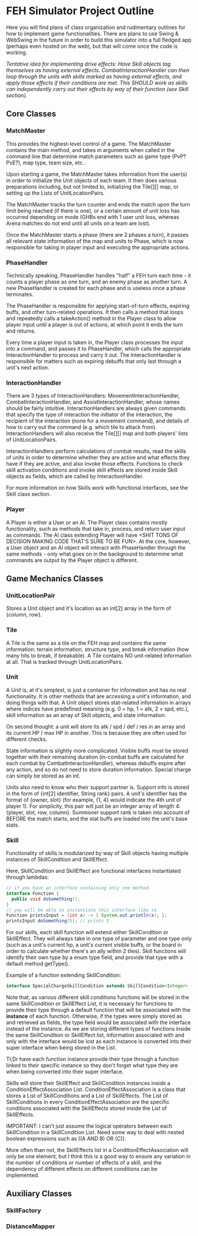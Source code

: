 # FEH Simulator Project Outline

Here you will find plans of class organization and rudimentary outlines for how to implement game functionalities. There are plans to use Swing & WebSwing in the future in order to build this simulator into a full fledged app (perhaps even hosted on the web), but that will come once the code is working.

*Tentative idea for implementing drive effects: Have Skill objects tag themselves as having external effects. CombatInteractionHandler can then loop through the units with skills marked as having external effects, and apply those effects if their conditions are met. This SHOULD work as skills can independently carry out their effects by way of their function (see Skill section).*

## Core Classes

### MatchMaster
 
This provides the highest-level control of a game. The MatchMaster contains the main method, and takes in arguments when called in the command line that determine match parameters such as game type (PvP? PvE?), map type, team size, etc..
    
Upon starting a game, the MatchMaster takes information from the user(s) in order to initialize the Unit objects of each team. It then does various preparations including, but not limited to, initializing the Tile\[]\[] map, or setting up the Lists of UnitLocationPairs.
    
The MatchMaster tracks the turn counter and ends the match upon the turn limit being reached (if there is one), or a certain amount of unit loss has occurred depending on mode (GHBs end with 1 user unit loss, whereas Arena matches do not end until all units on a team are lost).
    
Once the MatchMaster starts a phase (there are 2 phases a turn), it passes all relevant state information of the map and units to Phase, which is now responsible for taking in player input and executing the appropriate actions.

### PhaseHandler

Technically speaking, PhaseHandler handles "half" a FEH turn each time - it counts a player phase as one turn, and an enemy phase as another turn. A new PhaseHandler is created for each phase and is useless once a phase terminates.

The PhaseHandler is responsible for applying start-of-turn effects, expiring buffs, and other turn-related operations. It then calls a method that loops and repeatedly calls a takeAction() method in the Player class to allow player input until a player is out of actions, at which point it ends the turn and returns.
    
Every time a player input is taken in, the Player class processes the input into a command, and passes it to PhaseHandler, which calls the appropriate InteractionHandler to process and carry it out. The InteractionHandler is responsible for matters such as expiring debuffs that only last through a unit's next action.

### InteractionHandler
  
There are 3 types of InteractionHandlers: MovementInteractionHandler, CombatInteractionHandler, and AssistInteractionHandler, whose names should be fairly intuitive. InteractionHandlers are always given commands that specify the type of interaction the initiator of the interaction, the recipient of the interaction (none for a movement command), and details of how to carry out the command (e.g. which tile to attack from). InteractionHandlers will also receive the Tile\[]\[] map and both players' lists of UnitLocationPairs.
    
InteractionHandlers perform calculations of combat results, read the skills of units in order to determine whether they are active and what effects they have if they are active, and also invoke those effects. Functions to check skill activation conditions and invoke skill effects are stored inside Skill objects as fields, which are called by InteractionHandler.
    
For more information on how Skills work with functional interfaces, see the Skill class section.
  
### Player
  
A Player is either a User or an AI. The Player class contains mostly functionality, such as methods that take in, process, and return user input as commands. The AI class extending Player will have <SHIT TONS OF DECISION MAKING CODE THAT'S SURE TO BE FUN>. At the core, however, a User object and an AI object will interact with PhaseHandler through the same methods - only what goes on in the background to determine what commands are output by the Player object is different.
    

## Game Mechanics Classes

### UnitLocationPair
  
Stores a Unit object and it's location as an int\[2] array in the form of {column, row}.
  
### Tile
  
A Tile is the same as a tile on the FEH map and contains the same information: terrain information, structure type, and break information (how many hits to break, if breakable). A Tile contains NO unit-related information at all. That is tracked through UnitLocationPairs.
  
### Unit
  
A Unit is, at it's simplest, is just a container for information and has no real functionality. It is other methods that are accessing a unit's information, and doing things with that. A Unit object stores stat-related information in arrays where indices have predefined meaning (e.g. 0 = hp, 1 = atk, 2 = spd, etc.), skill information as an array of Skill objects, and state information.

On second thought: a unit will store its atk / spd / def / res in an array and its current HP / max HP in another. This is because they are often used for different checks. 

State information is slightly more complicated. Visible buffs must be stored together with their remaining duration (in-combat buffs are calculated for each combat by CombatInteractionHandler), whereas debuffs expire after any action, and so do not need to store duration information. Special charge can simply be stored as an int.

Units also need to know who their support partner is. Support info is stored in the form of {int[2] identifier, String rank} pairs. A unit's identifier has the format of {owner, slot} (for example, {1, 4} would indicate the 4th unit of player 1). For simplicity, this pair will just be an integer array of length 4: {player, slot, row, column}. Summoner support rank is taken into account of BEFORE the match starts, and the stat buffs are loaded into the unit's base stats.
  
### Skill

Functionality of skills is modularized by way of Skill objects having multiple instances of SkillCondition and SkillEffect.

Here, SkillCondition and SkillEffect are functional interfaces instantiated through lambdas:
  
```Java
// if you have an interface containing only one method
interface Function {
  public void doSomething();
}
// you will be able to instantiate this interface like so
Function printsInput = (int x) -> { System.out.println(x); };
printsInput.doSomething(5); // prints 5
```
  
For our skills, each skill function will extend either SkillCondition<T> or SkillEffect<T>. They will always take in one type of parameter and one type only (such as a unit's current hp, a unit's current visible buffs, or the board in order to calculate whether there's an ally within 2 tiles). Skill functions will identify their own type by a enum type field, and provide that type with a default method getType().

Example of a function extending SkillCondition<T>:

```Java
interface SpecialChargeSkillCondition extends SkillCondition<Integer> { // ... }
```
 
Note that, as various different skill conditions functions will be stored in the same SkillCondition or SkillEffect List, it is necessary for functions to provide their type through a default function that will be associated with the **instance** of each function. Otherwise, if the types were simply stored as and retrieved as fields, the type field would be associated with the interface instead of the instance. As we are storing different types of functions inside the same SkillCondition or SkillEffect list, information associated with and only with the interface would be lost as each instance is converted into their super interface when being stored in the List.

Tl;Dr have each function instance provide their type through a function linked to their specific instance so they don't forget what type they are when being converted into their super interface.
  
Skills will store their SkillEffect and SkillCondition instances inside a ConditionEffectAssociation List. ConditionEffectAssociation is a class that stores a List of SkillConditions and a List of SkillEffects. The List of SkillConditions in every ConditionEffectAssociation are the specific conditions associated with the SkillEffects stored inside the List of SkillEffects.

IMPORTANT: I can't just assume the logical operators between each SkillCondition in a SkillCondition List. Need some way to deal with nested boolean expressions such as ((A AND B) OR (C)).

More often than not, the SkillEffects list in a ConditionEffectAssociation will only be one element, but I think this is a good way to ensure any variation in the number of conditions or number of effects of a skill, and the dependency of different effects on different conditions can be implemented.

## Auxiliary Classes
  
### SkillFactory
  
### DistanceMapper
